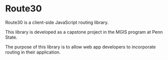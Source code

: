 # Route30
Route30 is a client-side JavaScript routing library.

This library is developed as a capstone project in the MGIS program at Penn State.

The purpose of this library is to allow web app developers to incorporate routing in their application.